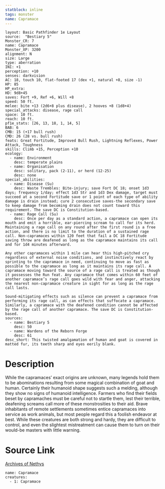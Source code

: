 ```yaml
---
statblock: inline
tags: monster
name: Capramace
---
```

```statblock
layout: Basic Pathfinder 1e Layout
source:  "Bestiary 5"
Monster_CR: 7
name: Capramace
Monster_XP: 3200
alignment: N
size: Large
type: aberration
INI: +1
perception: +10
senses: darkvision
AC: 18, touch 10, flat-footed 17 (dex +1, natural +8, size -1)
HP: 85
HP_extra: 
HD: 9d8+45
saves: Fort +9, Ref +6, Will +8
speed: 50 ft.
melee: bite +13 (2d6+8 plus disease), 2 hooves +8 (1d8+4)
special_attacks: disease, rage call
space: 10 ft.
reach: 10 ft.
pf1e_stats: [26, 13, 18, 1, 14, 5]
BAB: 6
CMB: 15 (+17 bull rush)
CMD: 26 (28 vs. bull rush)
feats: Great Fortitude, Improved Bull Rush, Lightning Reflexes, Power Attack, Toughness
skills: Climb +15, Perception +10
ecology:
  - name: Environment
    desc: temperate plains
  - name: Organisation
    desc: solitary, pack (2-11), or herd (12-25)
    desc: none
special_abilities:
  - name: Disease (Su)
    desc: Waste Trembles: Bite-injury; save Fort DC 18; onset 1d3 days; frequency 1/day; effect 1d3 Str and 1d3 Dex damage, target must succeed at a second Fortitude save or 1 point of each type of ability damage is drain instead; cure 2 consecutive saves-the secondary save to keep damage from becoming drain does not count toward this requirement. The save DC is Constitution-based.
  - name: Rage Call (Su)
    desc: Once per day as a standard action, a capramace can open its mouth and emit a horrible, ear-piercing scream to call for its herd. Maintaining a rage call on any round after the first round is a free action, and there is no limit to the duration of a sustained rage call. Non-capramaces within 120 feet that fail a DC 18 Fortitude saving throw are deafened as long as the capramace maintains its call and for 1d4 minutes afterward.

Any other capramaces within 1 mile can hear this high-pitched cry regardless of external noise conditions, and instinctively react by sprinting to the capramace in need, continuing to move as fast as possible to the capramace as long as it maintains its rage call. A capramace moving toward the source of a rage call is treated as though it possesses the Run feat. Any capramace that comes within 60 feet of another capramace’s rage call goes wild with fear and anger, attacking the nearest non-capramace creature in sight for as long as the rage call lasts.

Sound-mitigating effects such as silence can prevent a capramace from performing its rage call, as can effects that suffocate a capramace. Similarly, a capramace with the deafened condition cannot be affected by the rage call of another capramace. The save DC is Constitution-based.
sources:
  - name: Bestiary 5
    desc: 50
  - name: Wardens of the Reborn Forge
    desc: 61
desc_short: This twisted amalgamation of human and goat is covered in matted fur, its teeth sharp and eyes eerily blank.
```
# Description
While the capramaces’ exact origins are unknown, many legends hold them to be abominations resulting from some magical combination of goat and human. Certainly their humanoid shape suggests such a melding, although they show no signs of humanoid intelligence. Farmers who find their fields beset by capramaches must be careful not to startle them, lest their terrible, deafening screams call more of these monstrosities to their aid. Brave inhabitants of remote settlements sometimes entice capramaces into service as work animals, but most people regard this a foolish endeavor at best. While these creatures are both strong and hardy, they are difficult to control, and even the slightest mistreatment can cause them to turn on their would-be masters with little warning.
# Source Link
[Archives of Nethys](https://aonprd.com/MonsterDisplay.aspx?ItemName=Capramace)
```encounter-table
name: Capramace
creatures:
  - 1: Capramace
```
